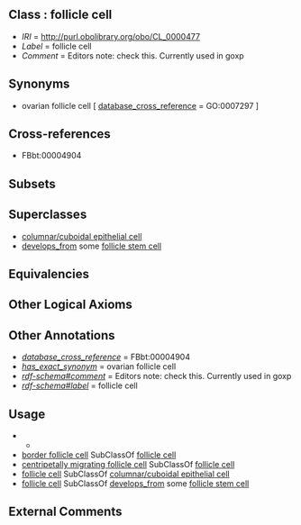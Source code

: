 
## Class : follicle cell

 * *IRI* = http://purl.obolibrary.org/obo/CL_0000477
 * *Label* = follicle cell
 * *Comment* = Editors note: check this. Currently used in goxp

## Synonyms

 * ovarian follicle cell [ [database_cross_reference](../../ef/oboInOwl#hasDbXref.md) = GO:0007297 ]

## Cross-references

 * FBbt:00004904

## Subsets


## Superclasses

 * [columnar/cuboidal epithelial cell](../../CL/75/CL_0000075.md)
 * [develops_from](../../RO/02/RO_0002202.md) some [follicle stem cell](../../CL/41/CL_0000441.md)

## Equivalencies


## Other Logical Axioms


## Other Annotations

 * *[database_cross_reference](../../ef/oboInOwl#hasDbXref.md)* = FBbt:00004904
 * *[has_exact_synonym](../../ym/oboInOwl#hasExactSynonym.md)* = ovarian follicle cell
 * *[rdf-schema#comment](../../nt/rdf-schema#comment.md)* = Editors note: check this. Currently used in goxp
 * *[rdf-schema#label](../../el/rdf-schema#label.md)* = follicle cell

## Usage

 * -
 * [border follicle cell](../../CL/79/CL_0000579.md) SubClassOf [follicle cell](../../CL/77/CL_0000477.md)
 * [centripetally migrating follicle cell](../../CL/71/CL_0000671.md) SubClassOf [follicle cell](../../CL/77/CL_0000477.md)
 * [follicle cell](../../CL/77/CL_0000477.md) SubClassOf [columnar/cuboidal epithelial cell](../../CL/75/CL_0000075.md)
 * [follicle cell](../../CL/77/CL_0000477.md) SubClassOf [develops_from](../../RO/02/RO_0002202.md) some [follicle stem cell](../../CL/41/CL_0000441.md)

## External Comments

